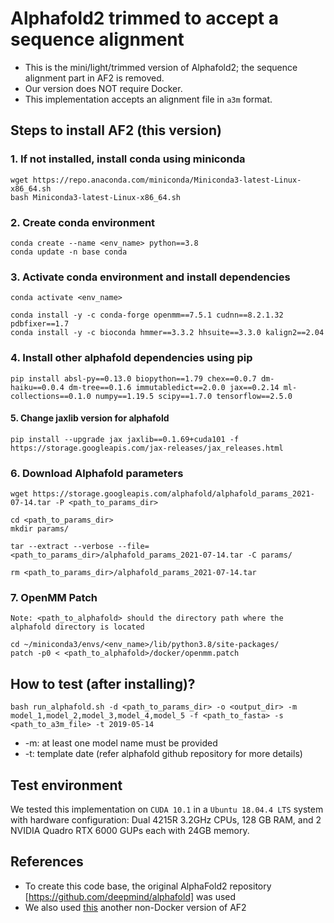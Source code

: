 # Alphafold2 trimmed to accept a sequence alignment

* This is the mini/light/trimmed version of Alphafold2; the sequence alignment part in AF2 is removed.
* Our version does NOT require Docker.
* This implementation accepts an alignment file in `a3m` format. 

## Steps to install AF2 (this version)

### 1. If not installed, install conda using miniconda
```
wget https://repo.anaconda.com/miniconda/Miniconda3-latest-Linux-x86_64.sh
bash Miniconda3-latest-Linux-x86_64.sh
```

### 2. Create conda environment
```
conda create --name <env_name> python==3.8
conda update -n base conda
```

### 3. Activate conda environment and install dependencies
```
conda activate <env_name>

conda install -y -c conda-forge openmm==7.5.1 cudnn==8.2.1.32 pdbfixer==1.7
conda install -y -c bioconda hmmer==3.3.2 hhsuite==3.3.0 kalign2==2.04
```

### 4. Install other alphafold dependencies using pip
```
pip install absl-py==0.13.0 biopython==1.79 chex==0.0.7 dm-haiku==0.0.4 dm-tree==0.1.6 immutabledict==2.0.0 jax==0.2.14 ml-collections==0.1.0 numpy==1.19.5 scipy==1.7.0 tensorflow==2.5.0
```

#### 5. Change jaxlib version for alphafold
```
pip install --upgrade jax jaxlib==0.1.69+cuda101 -f https://storage.googleapis.com/jax-releases/jax_releases.html
```

### 6. Download Alphafold parameters
```
wget https://storage.googleapis.com/alphafold/alphafold_params_2021-07-14.tar -P <path_to_params_dir>

cd <path_to_params_dir>
mkdir params/

tar --extract --verbose --file=<path_to_params_dir>/alphafold_params_2021-07-14.tar -C params/

rm <path_to_params_dir>/alphafold_params_2021-07-14.tar
```

### 7. OpenMM Patch
`Note: <path_to_alphafold> should the directory path where the alphafold directory is located`

```
cd ~/miniconda3/envs/<env_name>/lib/python3.8/site-packages/
patch -p0 < <path_to_alphafold>/docker/openmm.patch
```

## How to test (after installing)?
```
bash run_alphafold.sh -d <path_to_params_dir> -o <output_dir> -m model_1,model_2,model_3,model_4,model_5 -f <path_to_fasta> -s <path_to_a3m_file> -t 2019-05-14
```
- -m: at least one model name must be provided
- -t: template date (refer alphafold github repository for more details)

## Test environment
We tested this implementation on `CUDA 10.1` in a `Ubuntu 18.04.4 LTS` system with hardware configuration: Dual 4215R 3.2GHz CPUs, 128 GB RAM, and 2 NVIDIA Quadro RTX 6000 GUPs each with 24GB memory.

## References
* To create this code base, the original AlphaFold2 repository [https://github.com/deepmind/alphafold] was used
* We also used [this](https://github.com/kalininalab/alphafold_non_docker) another non-Docker version of AF2
